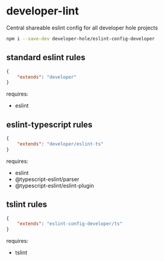 # developer-lint
Central shareable eslint config for all developer hole projects

```bash
npm i --save-dev developer-hole/eslint-config-developer
```

## standard eslint rules
```json
{
	"extends": "developer"
}
```
requires:
* eslint

## eslint-typescript rules
```json
{
	"extends": "developer/eslint-ts"
}
```
requires:
* eslint
* @typescript-eslint/parser
* @typescript-eslint/eslint-plugin

## tslint rules
```json
{
	"extends": "eslint-config-developer/ts"
}
```
requires:
* tslint